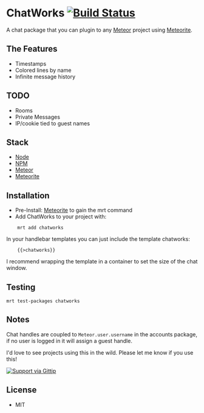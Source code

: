 # ChatWorks [![Build Status](https://secure.travis-ci.org/Pent/chatworks.png?branch=master)](https://travis-ci.org/Pent/chatworks)

A chat package that you can plugin to any [Meteor](http://meteor.com) project using [Meteorite](https://github.com/oortcloud/meteorite).

## The Features
* Timestamps
* Colored lines by name
* Infinite message history

## TODO
* Rooms
* Private Messages
* IP/cookie tied to guest names

## Stack
* [Node](https://github.com/joyent/node)
* [NPM](https://github.com/isaacs/npm)
* [Meteor](https://github.com/meteor/meteor)
* [Meteorite](https://github.com/oortcloud/meteorite)

## Installation
* Pre-Install: [Meteorite](https://github.com/oortcloud/meteorite) to gain the mrt command
* Add ChatWorks to your project with:
```
    mrt add chatworks
```

In your handlebar templates you can just include the template chatworks:

```
    {{>chatworks}}
```

I recommend wrapping the template in a container to set the size of the chat window.

## Testing

```
mrt test-packages chatworks
```

## Notes

Chat handles are coupled to ```Meteor.user.username``` in the accounts package, if no user is logged in it will assign a guest handle.

I'd love to see projects using this in the wild. Please let me know if you use this!

[![Support via Gittip](https://rawgithub.com/twolfson/gittip-badge/0.1.0/dist/gittip.png)](https://www.gittip.com/JonathanPidgeon/)

## License
* MIT
